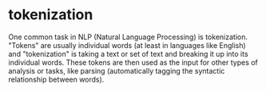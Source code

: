 # tokenization
One common task in NLP (Natural Language Processing) is tokenization. "Tokens" are usually individual words (at least in languages like English) and "tokenization" is taking a text or set of text and breaking it up into its individual words. These tokens are then used as the input for other types of analysis or tasks, like parsing (automatically tagging the syntactic relationship between words).
